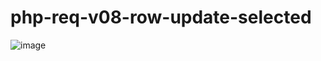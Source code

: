 # php-req-v08-row-update-selected

![image](https://user-images.githubusercontent.com/1501327/162599227-fe4f15dd-92bf-4c1a-832d-5c6d6c70ac9b.png)
